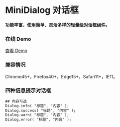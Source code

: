 # MiniDialog 对话框

**功能丰富、使用简单、灵活多样的轻量级对话框组件。**



### 在线 Demo

[查看 Demo](http://minidialog.applinzi.com/)


### 兼容情况

Chrome45+，Firefox40+，Edge15+，Safari11+，IE11。


### 四种信息提示对话框

```html
## 内容可选
Dialog.info( "标题", "内容" );
Dialog.success( "标题", "内容" );
Dialog.warn( "标题", "内容" );
Dialog.error( "标题", "内容" );
```
